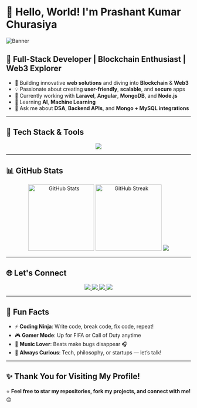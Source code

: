 # 👋 Hello, World! I'm **Prashant Kumar Churasiya**
![Banner](https://media.giphy.com/media/WUlplcMpOCEmTGBtBW/giphy.gif)

## 🌟 Full-Stack Developer | Blockchain Enthusiast | Web3 Explorer

- 🔭 Building innovative **web solutions** and diving into **Blockchain** & **Web3**
- 💡 Passionate about creating **user-friendly**, **scalable**, and **secure** apps
- 🚀 Currently working with **Laravel**, **Angular**, **MongoDB**, and **Node.js**
- 🌱 Learning **AI**, **Machine Learning**
- 💬 Ask me about **DSA**, **Backend APIs**, and **Mongo + MySQL integrations**

---

## 🚀 Tech Stack & Tools

<div align="center">
  <img src="https://skillicons.dev/icons?i=html,css,js,react,php,laravel,nodejs,mysql,mongodb,python,tailwind,bootstrap,git,github,vscode" />
</div>

---

## 📊 GitHub Stats

<div align="center">
  <img height="180" src="https://github-readme-stats.vercel.app/api?username=pra8953&show_icons=true&theme=tokyonight" alt="GitHub Stats" />
  <img height="180" src="https://github-readme-streak-stats.herokuapp.com/?user=pra8953&theme=tokyonight" alt="GitHub Streak" />
  <img src="https://github-readme-stats.vercel.app/api/top-langs/?username=pra8953&layout=compact&theme=tokyonight" />
</div>

---

## 🌐 Let's Connect

<div align="center">
  <a href="https://pra8953.github.io/Portfolio_prashant/">
    <img src="https://img.shields.io/badge/Portfolio-000?style=for-the-badge&logo=vercel&logoColor=white" />
  </a>
  <a href="https://www.linkedin.com/in/prashant-kumar-chaurasiya-539b84294/">
    <img src="https://img.shields.io/badge/LinkedIn-0A66C2?style=for-the-badge&logo=linkedin&logoColor=white" />
  </a>
  <a href="https://www.instagram.com/er.prashant30/?igsh=MWJyN3Z0ZXdqMnFwdQ%3D%3D#">
    <img src="https://img.shields.io/badge/Instagram-E4405F?style=for-the-badge&logo=instagram&logoColor=white" />
  </a>
  <a href="https://x.com/i/flow/login?redirect_after_login=%2Fpkerraman900">
    <img src="https://img.shields.io/badge/Twitter-1DA1F2?style=for-the-badge&logo=twitter&logoColor=white" />
  </a>
</div>

---

## 🎯 Fun Facts

- ⚡ **Coding Ninja**: Write code, break code, fix code, repeat!
- 🎮 **Gamer Mode**: Up for FIFA or Call of Duty anytime
- 🎵 **Music Lover**: Beats make bugs disappear 🎧
- 🧠 **Always Curious**: Tech, philosophy, or startups — let’s talk!

---

## ✨ Thank You for Visiting My Profile!

⭐ **Feel free to star my repositories, fork my projects, and connect with me!** 😊  
 

